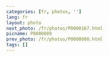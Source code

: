 ```yaml
---
categories: [fr, photos, '']
lang: fr
layout: photo
next_photo: /fr/photos/P0000167.html
picname: P0000089
prev_photo: /fr/photos/P0000088.html
tags: []
---
```


